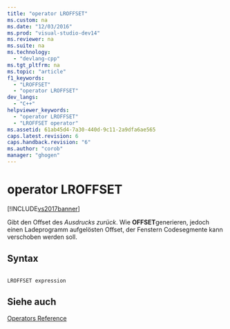 ```yaml
---
title: "operator LROFFSET"
ms.custom: na
ms.date: "12/03/2016"
ms.prod: "visual-studio-dev14"
ms.reviewer: na
ms.suite: na
ms.technology: 
  - "devlang-cpp"
ms.tgt_pltfrm: na
ms.topic: "article"
f1_keywords: 
  - "LROFFSET"
  - "operator LROFFSET"
dev_langs: 
  - "C++"
helpviewer_keywords: 
  - "operator LROFFSET"
  - "LROFFSET operator"
ms.assetid: 61ab45d4-7a30-440d-9c11-2a9dfa6ae565
caps.latest.revision: 6
caps.handback.revision: "6"
ms.author: "corob"
manager: "ghogen"
---
```

# operator LROFFSET
[!INCLUDE[vs2017banner](../../assembler/inline/includes/vs2017banner.md)]

Gibt den Offset des *Ausdrucks zurück*.  Wie **OFFSET**generieren, jedoch einen Ladeprogramm aufgelösten Offset, der Fenstern Codesegmente kann verschoben werden soll.  
  
## Syntax  
  
```  
  
LROFFSET expression  
```  
  
## Siehe auch  
 [Operators Reference](../../assembler/masm/operators-reference.md)